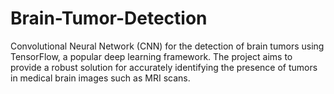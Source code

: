 # Brain-Tumor-Detection
Convolutional Neural Network (CNN) for the detection of brain tumors using TensorFlow, a popular deep learning framework. The project aims to provide a robust solution for accurately identifying the presence of tumors in medical brain images such as MRI scans.
